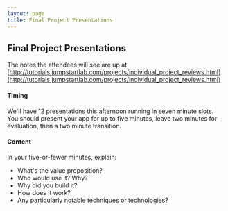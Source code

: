 ```yaml
---
layout: page
title: Final Project Presentations
---
```


## Final Project Presentations

The notes the attendees will see are up at [http://tutorials.jumpstartlab.com/projects/individual_project_reviews.html](http://tutorials.jumpstartlab.com/projects/individual_project_reviews.html)

#### Timing

We'll have 12 presentations this afternoon running in seven minute slots. You should present your app for up to five minutes, leave two minutes for evaluation, then a two minute transition.

#### Content

In your five-or-fewer minutes, explain:

* What's the value proposition?
* Who would use it? Why?
* Why did you build it?
* How does it work?
* Any particularly notable techniques or technologies?